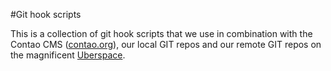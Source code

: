 #Git hook scripts

This is a collection of git hook scripts that we use in combination with the Contao CMS ([contao.org](http://contao.org)), our local GIT repos and our remote GIT repos on the magnificent [Uberspace](http://uberspace.de).